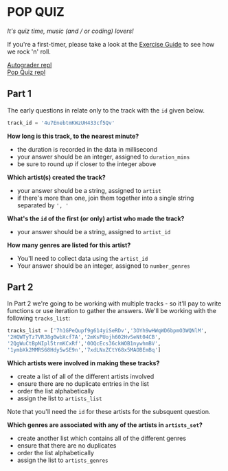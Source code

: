 # POP QUIZ

*It's quiz time, music (and / or coding) lovers!*

If you're a first-timer, please take a look at the [Exercise Guide](/resources) to see how we rock 'n' roll.

[Autograder repl](https://seeder-autograder.datadesigns.repl.co)  
[Pop Quiz repl](https://repl.it/@datadesigns/seeder-pop-quiz)

## Part 1

The early questions in relate only to the track with the `id` given below.


```python
track_id = '4u7EnebtmKWzUH433cf5Qv'
```

**How long is this track, to the nearest minute?**

- the duration is recorded in the data in millisecond
- your answer should be an integer, assigned to `duration_mins`
- be sure to round *up* if closer to the integer above

**Which artist(s) created the track?**

- your answer should be a string, assigned to `artist`
- if there's more than one, join them together into a single string separated by `', '`

**What's the `id` of the first (or only) artist who made the track?**

- your answer should be a string, assigned to `artist_id`

**How many genres are listed for this artist?**

- You'll need to collect data using the `artist_id`
- Your answer should be an integer, assigned to `number_genres`

## Part 2

In Part 2 we're going to be working with multiple tracks - so it'll pay to write functions or use iteration to gather the answers. We'll be working with the following `tracks_list`:


```python
tracks_list = ['7h1GPeQupf9g614yiSeRDv','3OYh9wHWqWD6bpmO3WQNlM',
'2HQWTyTz7VRJ8g0wbXcf7A','2mKsPUojh602HvSeNt04CB',
'2QgWuCtBpNIpl5trmKCxRf','0OQcEcs36ckWOB1nywhmBV', 
'1ymbXk2MMRS68Hdy5wSE9n','7xdLNxZCtY68x5MAOBEmBq']
```

**Which artists were involved in making these tracks?**

- create a list of all of the different artists involved
- ensure there are no duplicate entries in the list
- order the list alphabetically
- assign the list to `artists_list`

Note that you'll need the `id` for these artists for the subsquent question.

**Which genres are associated with any of the artists in `artists_set`?**

- create another list which contains all of the different genres
- ensure that there are no duplicates
- order the list alphabetically
- assign the list to `artists_genres`


```python

```
